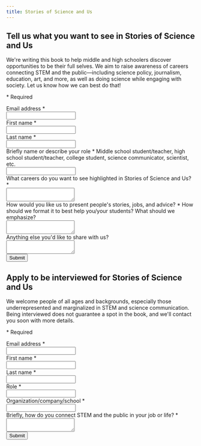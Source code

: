 ```yaml
---
title: Stories of Science and Us
---
```


<form id="input" action="https://docs.google.com/forms/d/e/1FAIpQLSdK_x_lI4xbtZT3rKFM3CvACAq2WgMWJn0BNF4_XrzH4GXXKg/formResponse" id="mG61Hd" method="POST" target="secret-frame" onsubmit="showInputSuccess();">
    <div class="form-header">
        <h2 class="form-title">Tell us what you want to see in Stories of Science and Us</h2>
        <p class="form-description">We're writing this book to help middle and high schoolers discover opportunities to be their full selves. We aim to raise awareness of careers connecting STEM and the public—including science policy, journalism, education, art, and more, as well as doing science while engaging with society. Let us know how we can best do that!</p>
        <p class="form-legend">* Required</p>
    </div>
    <div class="form-content">
        <div class="form-question">
            <label class="form-question-title-container" for="emailAddress">
                <span class="form-question-title">Email address</span>
                <span aria-label="Required question" class="required-asterisk">*</span>
            </label>
            <div class="text-input-container">
                <input aria-label="Your email" autocomplete="email" name="emailAddress" id="emailAddress" required="" tabindex="0" type="email" />
            </div>
        </div>
        <div class="form-question">
            <label class="form-question-title-container" for="firstName">
                <span class="form-question-title">First name</span>
                <span aria-label="Required question" class="required-asterisk">*</span>
            </label>
            <div class="text-input-container">
                <input aria-label="First name" autocomplete="off" name="entry.2094473100" id="firstName" required="" type="text" />
            </div>
        </div>
        <div class="form-question">
            <label class="form-question-title-container" for="lastName">
                <span class="form-question-title">Last name</span>
                <span aria-label="Required question" class="required-asterisk">*</span>
            </label>
            <div class="text-input-container">
                <input aria-label="Last name" autocomplete="off" name="entry.1294585302" id="lastName" required="" type="text" />
            </div>
        </div>
        <div class="form-question">
            <label class="form-question-title-container" for="role">
                <span class="form-question-title">Briefly name or describe your role</span>
                <span aria-label="Required question" class="required-asterisk">*</span>
            </label>
            <span class="form-question-description">Middle school student/teacher, high school student/teacher, college student, science communicator, scientist, etc.</span>
            <div class="text-input-container">
                <input aria-label="Role" autocomplete="off" name="entry.1030216044" id="role" required="" type="text" />
            </div>
        </div>
        <div class="form-question">
            <label class="form-question-title-container" for="careers">
                <span class="form-question-title">What careers do you want to see highlighted in Stories of Science and Us?</span>
                <span aria-label="Required question" class="required-asterisk">*</span>
            </label>
            <div class="text-input-container">
                <textarea aria-label="What careers do you want to see highlighted in Stories of Science and Us?" autocomplete="off" name="entry.1650570628" id="careers" required="" type="text"></textarea>
            </div>
        </div>
        <div class="form-question">
            <label class="form-question-title-container" for="presentation">
                <span class="form-question-title">How would you like us to present people's stories, jobs, and advice?</span>
                <span aria-label="Required question" class="required-asterisk">*</span>
            </label>
            <span class="form-question-description">How should we format it to best help you/your students? What should we emphasize?</span>
            <div class="text-input-container">
                <textarea aria-label="How would you like us to present people's stories, jobs, and advice?" autocomplete="off" name="entry.1033161837" id="presentation" required="" type="text"></textarea>
            </div>
        </div>
        <div class="form-question">
            <label class="form-question-title-container" for="other">
                <span class="form-question-title">Anything else you'd like to share with us?</span>
            </label>
            <div class="text-input-container">
                <textarea aria-label="Anything else you'd like to share with us?" autocomplete="off" name="entry.2094212853" id="other" required="" type="text"></textarea>
            </div>
        </div>
    </div>
    <input type="submit" class="button" value="Submit">
    <p id="input-success" style="display:none">YAY! Thanks so much for sharing your thoughts with us—we'll read all of it. In the meantime, feel free to share this with your friends and/or on social media!</p>
</form>

<form id="interview" action="https://docs.google.com/forms/d/e/1FAIpQLSf6CSlnqcbbLVbtbFnQjJplSlxob3WHQxak4qKS55cxuANHjQ/formResponse" method="POST" target="secret-frame" onsubmit="showInterviewSuccess();">
    <div class="form-header">
        <h2 class="form-title">Apply to be interviewed for Stories of Science and Us</h2>
        <p class="form-description">We welcome people of all ages and backgrounds, especially those underrepresented and marginalized in STEM and science communication. Being interviewed does not guarantee a spot in the book, and we'll contact you soon with more details.</p>
        <p class="form-legend">* Required</p>
    </div>
    <div class="form-content">
        <div class="form-question">
            <label class="form-question-title-container" for="emailAddress">
                <span class="form-question-title">Email address</span>
                <span aria-label="Required question" class="required-asterisk">*</span>
            </label>
            <div class="text-input-container">
                <input aria-label="Your email" autocomplete="email" name="emailAddress" id="emailAddress" required="" tabindex="0" type="email" />
            </div>
        </div>
        <div class="form-question">
            <label class="form-question-title-container" for="firstName">
                <span class="form-question-title">First name</span>
                <span aria-label="Required question" class="required-asterisk">*</span>
            </label>
            <div class="text-input-container">
                <input aria-label="First name" autocomplete="off" name="entry.551861821" id="firstName" required="" type="text" />
            </div>
        </div>
        <div class="form-question">
            <label class="form-question-title-container" for="lastName">
                <span class="form-question-title">Last name</span>
                <span aria-label="Required question" class="required-asterisk">*</span>
            </label>
            <div class="text-input-container">
                <input aria-label="Last name" autocomplete="off" name="entry.1674872518" id="lastName" required="" type="text" />
            </div>
        </div>
        <div class="form-question">
            <label class="form-question-title-container" for="role">
                <span class="form-question-title">Role</span>
                <span aria-label="Required question" class="required-asterisk">*</span>
            </label>
            <div class="text-input-container">
                <input aria-label="Role" autocomplete="off" name="entry.420011579" id="role" required="" type="text" />
            </div>
        </div>
        <div class="form-question">
            <label class="form-question-title-container" for="affiliation">
                <span class="form-question-title">Organization/company/school</span>
                <span aria-label="Required question" class="required-asterisk">*</span>
            </label>
            <div class="text-input-container">
                <input aria-label="Organization/company/school" autocomplete="off" name="entry.406642703" id="affiliation" required="" type="text" />
            </div>
        </div>
        <div class="form-question">
            <label class="form-question-title-container" for="connection">
                <span class="form-question-title">Briefly, how do you connect STEM and the public in your job or life?</span>
                <span aria-label="Required question" class="required-asterisk">*</span>
            </label>
            <div class="text-input-container">
                <textarea aria-label="Briefly, how do you connect STEM and the public in your job or life?" autocomplete="off" name="entry.1113265572" id="connection" required="" type="text"></textarea>
            </div>
        </div>
    </div>
    <input type="submit" class="button" value="Submit">
    <p id="interview-success" style="display:none">YAY! We're glad you're interested in sharing your science communication story with us, and will contact you soon with more details. In the meantime, feel free to share this form with other interesting people you know!</p>
</form>

<iframe name="secret-frame" width="0" height="0" border="0" style="display: none;"></iframe>

<script>
function showInterviewSuccess() { document.getElementById('interview-success').style.display = "block" }
function showInputSuccess() { document.getElementById('input-success').style.display = "block" }
</script>